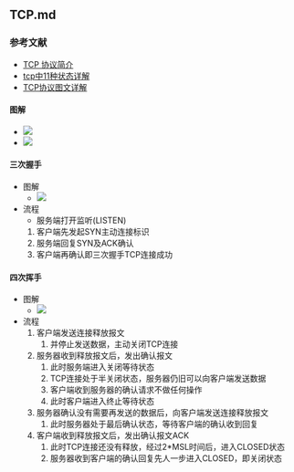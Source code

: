 ## TCP.md
### 参考文献
+ [TCP 协议简介](http://www.ruanyifeng.com/blog/2017/06/tcp-protocol.html)
+ [tcp中11种状态详解](https://segmentfault.com/a/1190000019620421)
+ [TCP协议图文详解](https://www.linuxidc.com/Linux/2018-09/154367.htm)
#### 图解
+ ![](https://img-blog.csdn.net/20180620002440131?watermark/2/text/aHR0cHM6Ly9ibG9nLmNzZG4ubmV0L3NpbmF0XzM2NjI5Njk2/font/5a6L5L2T/fontsize/400/fill/I0JBQkFCMA==/dissolve/70)
+ ![](https://img-blog.csdn.net/20180620002506635?watermark/2/text/aHR0cHM6Ly9ibG9nLmNzZG4ubmV0L3NpbmF0XzM2NjI5Njk2/font/5a6L5L2T/fontsize/400/fill/I0JBQkFCMA==/dissolve/70)
#### 三次握手
+ 图解
  + ![](https://segmentfault.com/img/bVbupSr?w=490&h=234)
+ 流程
  + 服务端打开监听(LISTEN)
  1. 客户端先发起SYN主动连接标识
  2. 服务端回复SYN及ACK确认
  3. 客户端再确认即三次握手TCP连接成功
#### 四次挥手
+ 图解
  + ![](https://segmentfault.com/img/bVbuSoR?w=559&h=325)
+ 流程
  1. 客户端发送连接释放报文
     1. 并停止发送数据，主动关闭TCP连接
  2. 服务器收到释放报文后，发出确认报文
     1. 此时服务端进入关闭等待状态
     2. TCP连接处于半关闭状态，服务器仍旧可以向客户端发送数据
     3. 客户端收到服务器的确认请求不做任何操作
     4. 此时客户端进入终止等待状态
  3. 服务器确认没有需要再发送的数据后，向客户端发送连接释放报文
     1. 此时服务器处于最后确认状态，等待客户端的确认收到回复
  4. 客户端收到释放报文后，发出确认报文ACK
     1. 此时TCP连接还没有释放，经过2*MSL时间后，进入CLOSED状态
     2. 服务器收到客户端的确认回复先人一步进入CLOSED，即关闭状态